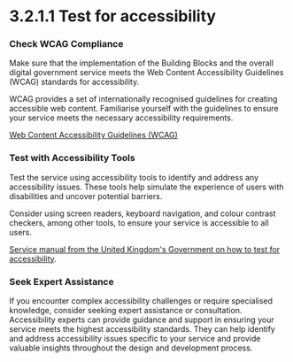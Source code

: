 # 3.2.1.1 Test for accessibility

### **Check WCAG Compliance**

Make sure that the implementation of the Building Blocks and the overall digital government service meets the Web Content Accessibility Guidelines (WCAG) standards for accessibility.&#x20;

WCAG provides a set of internationally recognised guidelines for creating accessible web content. Familiarise yourself with the guidelines to ensure your service meets the necessary accessibility requirements.

[Web Content Accessibility Guidelines (WCAG)](https://www.w3.org/WAI/standards-guidelines/wcag/)

### **Test with Accessibility Tools**

Test the service using accessibility tools to identify and address any accessibility issues. These tools help simulate the experience of users with disabilities and uncover potential barriers.&#x20;

Consider using screen readers, keyboard navigation, and colour contrast checkers, among other tools, to ensure your service is accessible to all users.

[Service manual from the United Kingdom's Government on how to test for accessibility](https://www.gov.uk/service-manual/helping-people-to-use-your-service/testing-for-accessibility).

### **Seek Expert Assistance**

If you encounter complex accessibility challenges or require specialised knowledge, consider seeking expert assistance or consultation. Accessibility experts can provide guidance and support in ensuring your service meets the highest accessibility standards. They can help identify and address accessibility issues specific to your service and provide valuable insights throughout the design and development process.
